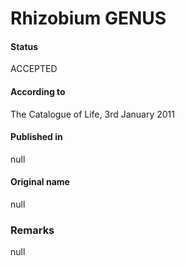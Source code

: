 # Rhizobium GENUS

#### Status
ACCEPTED

#### According to
The Catalogue of Life, 3rd January 2011

#### Published in
null

#### Original name
null

### Remarks
null